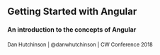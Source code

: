 ## Getting Started with Angular
#### An introduction to the concepts of Angular 

<small>Dan Hutchinson | @danwhutchinson | CW Conference 2018</small>